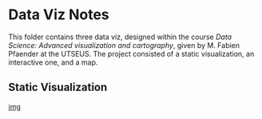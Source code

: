 # Data Viz Notes
This folder contains three data viz, designed within the course _Data Science: Advanced visualization and cartography_, given by M. Fabien Pfaender at the UTSEUS. The project consisted of a static visualization, an interactive one, and a map.

## Static Visualization
[img][1]


[1]:	[https://raw.githubusercontent.com/ramiibm/UM02-Deposit/master/Project/Interactive/data/images/demo.gif] "Interactive Viz Demo"